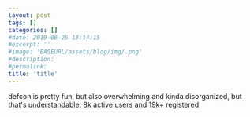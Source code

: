 ```yaml
---
layout: post
tags: []
categories: []
#date: 2019-06-25 13:14:15
#excerpt: ''
#image: 'BASEURL/assets/blog/img/.png'
#description:
#permalink:
title: 'title'
---
```



defcon is pretty fun, but also overwhelming and kinda disorganized, but that's understandable. 8k active users and 19k+ registered 
